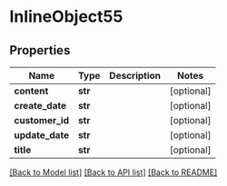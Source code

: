 # InlineObject55

## Properties
Name | Type | Description | Notes
------------ | ------------- | ------------- | -------------
**content** | **str** |  | [optional] 
**create_date** | **str** |  | [optional] 
**customer_id** | **str** |  | [optional] 
**update_date** | **str** |  | [optional] 
**title** | **str** |  | [optional] 

[[Back to Model list]](../README.md#documentation-for-models) [[Back to API list]](../README.md#documentation-for-api-endpoints) [[Back to README]](../README.md)



